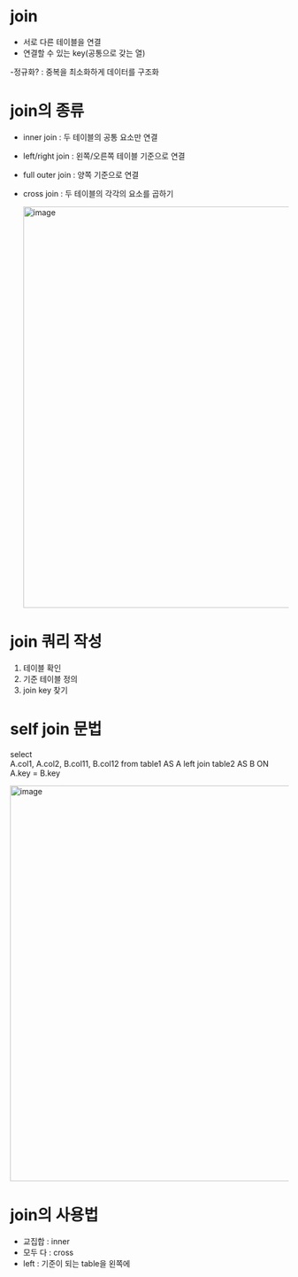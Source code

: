 # join
- 서로 다른 테이블을 연결   
- 연결할 수 있는 key(공통으로 갖는 열)   

-정규화? : 중복을 최소화하게 데이터를 구조화   

# join의 종류
- inner join : 두 테이블의 공통 요소만 연결   
- left/right join : 왼쪽/오른쪽 테이블 기준으로 연결    
- full outer join : 양쪽 기준으로 연결    
- cross join : 두 테이블의 각각의 요소를 곱하기

  <img width="725" alt="image" src="https://github.com/user-attachments/assets/34f4b743-d52b-4058-b110-d713040607b3">

# join 쿼리 작성
1. 테이블 확인
2. 기준 테이블 정의
3. join key 찾기

# self join 문법
select   
  A.col1,
  A.col2,
  B.col11,
  B.col12
from table1 AS A
left join table2 AS B
ON A.key = B.key 

<img width="715" alt="image" src="https://github.com/user-attachments/assets/1e0616e9-db6b-4eb0-87a2-deeb7d39e49c">

# join의 사용법
- 교집합 : inner
- 모두 다 : cross
- left : 기준이 되는 table을 왼쪽에










 

